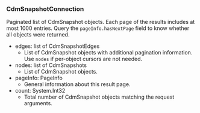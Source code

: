 ### CdmSnapshotConnection
Paginated list of CdmSnapshot objects. Each page of the results includes at most 1000 entries. Query the `pageInfo.hasNextPage` field to know whether all objects were returned.

- edges: list of CdmSnapshotEdges
  - List of CdmSnapshot objects with additional pagination information. Use `nodes` if per-object cursors are not needed.
- nodes: list of CdmSnapshots
  - List of CdmSnapshot objects.
- pageInfo: PageInfo
  - General information about this result page.
- count: System.Int32
  - Total number of CdmSnapshot objects matching the request arguments.
